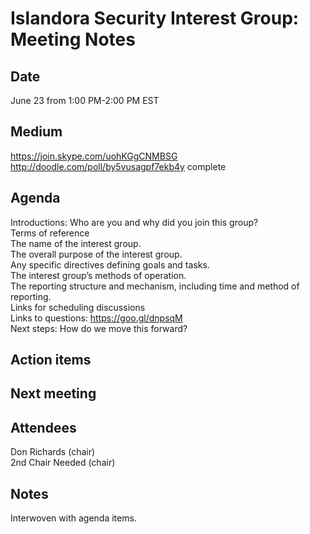 # Islandora Security Interest Group: Meeting Notes

## Date

June 23 from 1:00 PM-2:00 PM EST

## Medium

https://join.skype.com/uohKGgCNMBSG <br/>
http://doodle.com/poll/by5vusagpf7ekb4y complete<br/>

## Agenda

Introductions: Who are you and why did you join this group? <br/>
Terms of reference <br/>
The name of the interest group. <br/>
The overall purpose of the interest group. <br/>
Any specific directives defining goals and tasks. <br/>
The interest group’s methods of operation. <br/>
The reporting structure and mechanism, including time and method of reporting. <br/>
Links for scheduling discussions <br/>
Links to questions: https://goo.gl/dnpsqM  <br/>
Next steps: How do we move this forward? <br/>


## Action items


## Next meeting

## Attendees
Don Richards (chair) <br/>
2nd Chair Needed (chair) <br/>


## Notes
Interwoven with agenda items.
